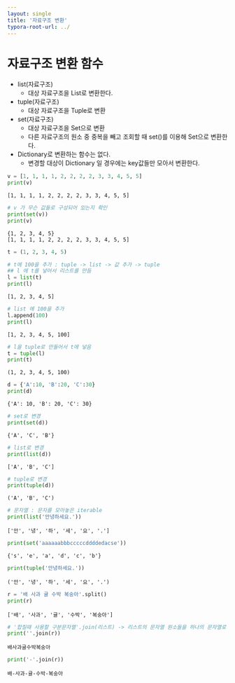 ```yaml
---
layout: single
title: '자료구조 변환'
typora-root-url: ../
---
```



# 자료구조 변환 함수

- list(자료구조)
    - 대상 자료구조을 List로 변환한다.
- tuple(자료구조)
    - 대상 자료구조을 Tuple로 변환
- set(자료구조)
    - 대상 자료구조을 Set으로 변환
    - 다른 자료구조의 원소 중 중복을 빼고 조회할 때 set()를 이용해 Set으로 변환한다.
- Dictionary로 변환하는 함수는 없다.
    - 변경할 대상이 Dictionary 일 경우에는 key값들만 모아서 변환한다.




```python
v = [1, 1, 1, 1, 2, 2, 2, 2, 3, 3, 4, 5, 5]
print(v)
```

    [1, 1, 1, 1, 2, 2, 2, 2, 3, 3, 4, 5, 5]



```python
# v 가 무슨 값들로 구성되어 있는지 확인
print(set(v))
print(v)
```

    {1, 2, 3, 4, 5}
    [1, 1, 1, 1, 2, 2, 2, 2, 3, 3, 4, 5, 5]



```python
t = (1, 2, 3, 4, 5)
```


```python
# t에 100을 추가 : tuple -> list -> 값 추가 -> tuple
## l 에 t를 넣어서 리스트를 만듬
l = list(t) 
print(l)
```

    [1, 2, 3, 4, 5]



```python
# list 에 100을 추가 
l.append(100) 
print(l)
```

    [1, 2, 3, 4, 5, 100]



```python
# l을 tuple로 만들어서 t에 넣음
t = tuple(l) 
print(t)
```

    (1, 2, 3, 4, 5, 100)



```python
d = {'A':10, 'B':20, 'C':30}
print(d)
```

    {'A': 10, 'B': 20, 'C': 30}



```python
# set로 변경
print(set(d)) 
```

    {'A', 'C', 'B'}



```python
# list로 변경
print(list(d)) 
```

    ['A', 'B', 'C']



```python
# tuple로 변경
print(tuple(d)) 
```

    ('A', 'B', 'C')



```python
# 문자열 : 문자를 모아놓은 iterable
print(list('안녕하세요.'))
```

    ['안', '녕', '하', '세', '요', '.']



```python
print(set('aaaaaabbbcccccddddedacse')) 
```

    {'s', 'e', 'a', 'd', 'c', 'b'}



```python
print(tuple('안녕하세요.'))
```

    ('안', '녕', '하', '세', '요', '.')



```python
r = '배 사과 귤 수박 복숭아'.split()
print(r)
```

    ['배', '사과', '귤', '수박', '복숭아']



```python
# '합칠때 사용할 구분문자열'.join(리스트) -> 리스트의 문자열 원소들을 하나의 문자열로 합친다.
print(''.join(r)) 
```

    배사과귤수박복숭아



```python
print('-'.join(r))
```

    배-사과-귤-수박-복숭아
